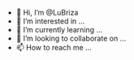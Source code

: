 - 👋 Hi, I’m @LuBriza
- 👀 I’m interested in ...
- 🌱 I’m currently learning ...
- 💞️ I’m looking to collaborate on ...
- 📫 How to reach me ...

<!---
LuBriza/LuBriza is a ✨ special ✨ repository because its `README.md` (this file) appears on your GitHub profile.
You can click the Preview link to take a look at your changes.
--->
